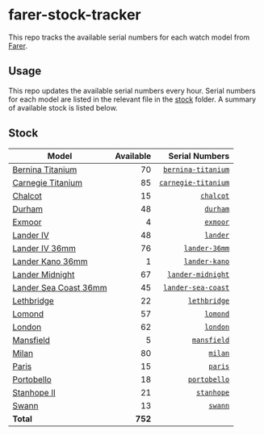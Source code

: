 # farer-stock-tracker

This repo tracks the available serial numbers for each watch model from [Farer](https://farer.com).

## Usage

This repo updates the available serial numbers every hour. Serial numbers for each model are listed in the relevant file in the [stock](./stock) folder. A summary of available stock is listed below.

## Stock

| Model | Available | Serial Numbers |
| ----- | --------: | -------------: |
| [Bernina Titanium](https://usd.farer.com/products/bernina-titanium) | 70 | [`bernina-titanium`](./stock/bernina-titanium) |
| [Carnegie Titanium](https://usd.farer.com/products/carnegie-titanium) | 85 | [`carnegie-titanium`](./stock/carnegie-titanium) |
| [Chalcot](https://usd.farer.com/products/chalcot) | 15 | [`chalcot`](./stock/chalcot) |
| [Durham](https://usd.farer.com/products/durham) | 48 | [`durham`](./stock/durham) |
| [Exmoor](https://usd.farer.com/products/exmoor) | 4 | [`exmoor`](./stock/exmoor) |
| [Lander IV](https://usd.farer.com/products/lander) | 48 | [`lander`](./stock/lander) |
| [Lander IV 36mm](https://usd.farer.com/products/lander-36mm) | 76 | [`lander-36mm`](./stock/lander-36mm) |
| [Lander Kano 36mm](https://usd.farer.com/products/lander-kano) | 1 | [`lander-kano`](./stock/lander-kano) |
| [Lander Midnight](https://usd.farer.com/products/lander-midnight) | 67 | [`lander-midnight`](./stock/lander-midnight) |
| [Lander Sea Coast 36mm](https://usd.farer.com/products/lander-sea-coast) | 45 | [`lander-sea-coast`](./stock/lander-sea-coast) |
| [Lethbridge](https://usd.farer.com/products/lethbridge) | 22 | [`lethbridge`](./stock/lethbridge) |
| [Lomond](https://usd.farer.com/products/lomond) | 57 | [`lomond`](./stock/lomond) |
| [London](https://usd.farer.com/products/london) | 62 | [`london`](./stock/london) |
| [Mansfield](https://usd.farer.com/products/mansfield) | 5 | [`mansfield`](./stock/mansfield) |
| [Milan](https://usd.farer.com/products/milan) | 80 | [`milan`](./stock/milan) |
| [Paris](https://usd.farer.com/products/paris) | 15 | [`paris`](./stock/paris) |
| [Portobello](https://usd.farer.com/products/portobello) | 18 | [`portobello`](./stock/portobello) |
| [Stanhope II](https://usd.farer.com/products/stanhope) | 21 | [`stanhope`](./stock/stanhope) |
| [Swann](https://usd.farer.com/products/swann) | 13 | [`swann`](./stock/swann) |
| **Total** | **752** | |
